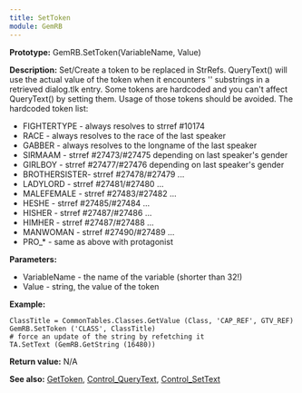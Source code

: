 ```yaml
---
title: SetToken
module: GemRB
---
```


**Prototype:** GemRB.SetToken(VariableName, Value)

**Description:** Set/Create a token to be replaced in StrRefs. QueryText() 
will use the actual value of the token when it encounters '<token>' 
substrings in a retrieved dialog.tlk entry. Some tokens are hardcoded and 
you can't affect QueryText() by setting them. Usage of those tokens should 
be avoided. The hardcoded token list:
  * FIGHTERTYPE  - always resolves to strref #10174
  * RACE         - always resolves to the race of the last speaker
  * GABBER       - always resolves to the longname of the last speaker
  * SIRMAAM      - strref #27473/#27475 depending on last speaker's gender
  * GIRLBOY      - strref #27477/#27476 depending on last speaker's gender
  * BROTHERSISTER- strref #27478/#27479 ...
  * LADYLORD     - strref #27481/#27480 ...
  * MALEFEMALE   - strref #27483/#27482 ...
  * HESHE        - strref #27485/#27484 ...
  * HISHER       - strref #27487/#27486 ...
  * HIMHER       - strref #27487/#27488 ...
  * MANWOMAN     - strref #27490/#27489 ...
  * PRO_*        - same as above with protagonist

**Parameters:**
  *    VariableName - the name of the variable (shorter than 32!)
  *    Value        - string, the value of the token

**Example:**

    ClassTitle = CommonTables.Classes.GetValue (Class, 'CAP_REF', GTV_REF)
    GemRB.SetToken ('CLASS', ClassTitle)
    # force an update of the string by refetching it
    TA.SetText (GemRB.GetString (16480))

**Return value:** N/A

**See also:** [GetToken](GetToken.md), [Control_QueryText](Control_QueryText.md), [Control_SetText](Control_SetText.md)

